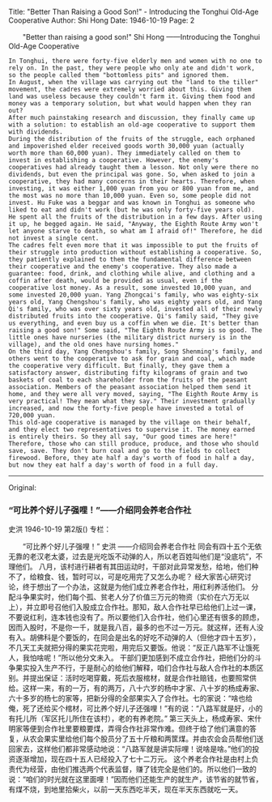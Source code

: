 Title: "Better Than Raising a Good Son!" - Introducing the Tonghui Old-Age Cooperative
Author: Shi Hong
Date: 1946-10-19
Page: 2

　　"Better than raising a good son!"
    Shi Hong
    ——Introducing the Tonghui Old-Age Cooperative

    In Tonghui, there were forty-five elderly men and women with no one to rely on. In the past, they were people who only ate and didn't work, so the people called them "bottomless pits" and ignored them.
    In August, when the village was carrying out the "land to the tiller" movement, the cadres were extremely worried about this. Giving them land was useless because they couldn't farm it. Giving them food and money was a temporary solution, but what would happen when they ran out?
    After much painstaking research and discussion, they finally came up with a solution: to establish an old-age cooperative to support them with dividends.
    During the distribution of the fruits of the struggle, each orphaned and impoverished elder received goods worth 30,000 yuan (actually worth more than 60,000 yuan). They immediately called on them to invest in establishing a cooperative. However, the enemy's cooperatives had already taught them a lesson. Not only were there no dividends, but even the principal was gone. So, when asked to join a cooperative, they had many concerns in their hearts. Therefore, when investing, it was either 1,000 yuan from you or 800 yuan from me, and the most was no more than 10,000 yuan. Even so, some people did not invest. Hu Fuke was a beggar and was known in Tonghui as someone who liked to eat and didn't work (but he was only forty-five years old). He spent all the fruits of the distribution in a few days. After using it up, he begged again. He said, "Anyway, the Eighth Route Army won't let anyone starve to death, so what am I afraid of!" Therefore, he did not invest a single cent.
    The cadres felt even more that it was impossible to put the fruits of their struggle into production without establishing a cooperative. So, they patiently explained to them the fundamental difference between their cooperative and the enemy's cooperative. They also made a guarantee: food, drink, and clothing while alive, and clothing and a coffin after death, would be provided as usual, even if the cooperative lost money. As a result, some invested 10,000 yuan, and some invested 20,000 yuan. Yang Zhongcai's family, who was eighty-six years old, Yang Chengshou's family, who was eighty years old, and Yang Qi's family, who was over sixty years old, invested all of their newly distributed fruits into the cooperative. Qi's family said, "They give us everything, and even buy us a coffin when we die. It's better than raising a good son!" Some said, "The Eighth Route Army is so good. The little ones have nurseries (the military district nursery is in the village), and the old ones have nursing homes."
    On the third day, Yang Chengshou's family, Song Shenming's family, and others went to the cooperative to ask for grain and coal, which made the cooperative very difficult. But finally, they gave them a satisfactory answer, distributing fifty kilograms of grain and two baskets of coal to each shareholder from the fruits of the peasant association. Members of the peasant association helped them send it home, and they were all very moved, saying, "The Eighth Route Army is very practical! They mean what they say." Their investment gradually increased, and now the forty-five people have invested a total of 720,000 yuan.
    This old-age cooperative is managed by the village on their behalf, and they elect two representatives to supervise it. The money earned is entirely theirs. So they all say, "Our good times are here!" Therefore, those who can still produce, produce, and those who should save, save. They don't burn coal and go to the fields to collect firewood. Before, they ate half a day's worth of food in half a day, but now they eat half a day's worth of food in a full day.



<hr /> 

Original: 


### “可比养个好儿子强哩！”——介绍同会养老合作社
史洪
1946-10-19
第2版()
专栏：

　　“可比养个好儿子强哩！”
    史洪
    ——介绍同会养老合作社
    同会有四十五个无依无靠的老汉老太婆，过去是光吃饭不动弹的人，所以老百姓叫他们是“没底坑”，不理他们。
    八月，该村进行耕者有其田运动时，干部对此异常发愁，给地，他们种不了，给粮食、钱，暂时可以，可是吃用完了又怎么办呢？
    经大家苦心研究讨论，终于想出了一个办法，这就是为他们成立养老合作社，用红利养活他们。
    分配斗争果实时，他们每个孤、贫老人分了价值三万元的物资（实价在六万无以上），并立即号召他们入股成立合作社。那知，敌人合作社早已给他们上过一课，不要说红利，连本钱也没有了。所以要他们入合作社，他们心里还有很多的顾虑，因而入股时，不是你一千，就是我八百，最多的也不过一万元。就这样，还有人没有入。胡佛科是个要饭的，在同会是出名的好吃不动弹的人（但他才四十五岁），不几天工夫就把分得的果实花完啦，用完后又要饭。他说：“反正八路军不让饿死人，我怕啥呢！”所以他分文未入。
    干部们更加感到不成立合作社，把他们分的斗争果实投入生产不行，于是耐心的给他们解释，咱们合作社与敌人合作社的本质区别。并提出保证：活时吃喝穿戴，死后衣服棺材，就是合作社赔钱，也要照常供给。这样一来，有的一万，有的两万，八十六岁的杨中才家、八十岁的杨成寿家、六十多岁的杨七的家等，把新分得的全部果实入了合作社。七的家说：“啥也给俺，死了还给买个棺材，可比养个好儿子还强哩！”有的说：“八路军就是好，小的有托儿所（军区托儿所住在该村），老的有养老院。”
    第三天头上，杨成寿家、宋什明家等便到合作社里要粮要煤，弄得合作社非常作难。但终于给了他们满意的答复，从农会果实里给他们每个股员分了五十斤粮和两筐煤。并由农会会员帮他们送回家去，这样他们都非常感动地说：“八路军就是讲实际哩！说啥是啥。”他们的投资逐渐增加，现在四十五人已经投入了七十二万元。
    这个养老合作社是由村上负责代为经营，由他们推选两个代表监督，赚了钱完全是他们的。所以他们一致的说：“咱们的时光就在这里面哩！”因而他们还能生产的就生产，该节省的就节省，有煤不烧，到地里拾柴火，以前一天东西吃半天，现在半天东西就吃一天。
